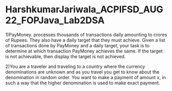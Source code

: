 # HarshkumarJariwala_ACPIFSD_AUG22_FOPJava_Lab2DSA
  1)PayMoney. processes thousands of transactions daily amounting to crores of Rupees. They
    also have a daily target that they must achieve. Given a list of transactions done by
    PayMoney and a daily target, your task is to determine at which transaction PayMoney
    achieves the same. If the target is not achievable, then display the target is not achieved.
    
  2)You are a traveler and traveling to a country where the currency denominations are
    unknown and as you travel you get to know about the denomination in random order.
    You want to make a payment of amount x, in such a way that the higher denomination is
    used to make exact payment.
